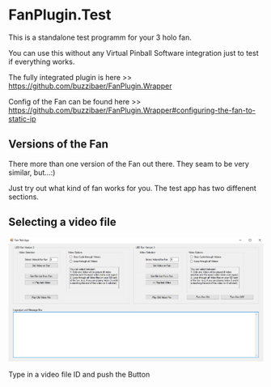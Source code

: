 # FanPlugin.Test

This is a standalone test programm for your 3 holo fan.

You can use this without any Virtual Pinball Software integration just to test if everything works.

The fully integrated plugin is here >> https://github.com/buzzibaer/FanPlugin.Wrapper

Config of the Fan can be found here >> https://github.com/buzzibaer/FanPlugin.Wrapper#configuring-the-fan-to-static-ip

## Versions of the Fan
There more than one version of the Fan out there.
They seam to be very similar, but...:)

Just try out what kind of fan works for you.
The test app has two diffenent sections.

## Selecting a video file
![explain pic](https://github.com/buzzibaer/FanPlugin.Test/blob/main/doc/2023-11-25%2015_56_23-Fan%20Test%20App.png)

Type in a video file ID and push the Button <Set Video on Fan>
